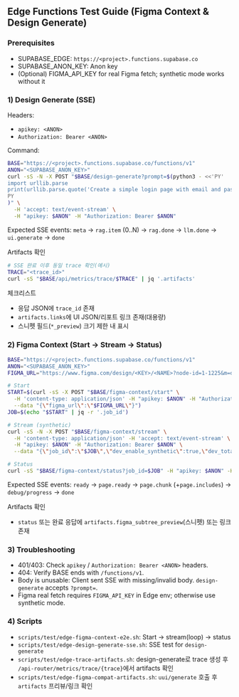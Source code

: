## Edge Functions Test Guide (Figma Context & Design Generate)

### Prerequisites
- SUPABASE_EDGE: `https://<project>.functions.supabase.co`
- SUPABASE_ANON_KEY: Anon key
- (Optional) FIGMA_API_KEY for real Figma fetch; synthetic mode works without it

### 1) Design Generate (SSE)
Headers:
- `apikey: <ANON>`
- `Authorization: Bearer <ANON>`

Command:
```bash
BASE="https://<project>.functions.supabase.co/functions/v1"
ANON="<SUPABASE_ANON_KEY>"
curl -sS -N -X POST "$BASE/design-generate?prompt=$(python3 - <<'PY'
import urllib.parse
print(urllib.parse.quote('Create a simple login page with email and password'))
PY
)" \
  -H 'accept: text/event-stream' \
  -H "apikey: $ANON" -H "Authorization: Bearer $ANON"
```
Expected SSE events: `meta` → `rag.item` (0..N) → `rag.done` → `llm.done` → `ui.generate` → `done`

Artifacts 확인
```bash
# SSE 완료 이후 동일 trace 확인(예시)
TRACE="<trace_id>"
curl -sS "$BASE/api/metrics/trace/$TRACE" | jq '.artifacts'
```
체크리스트
- 응답 JSON에 `trace_id` 존재
- `artifacts.links`에 UI JSON/리포트 링크 존재(대용량)
- 스니펫 필드(`*_preview`) 크기 제한 내 표시

### 2) Figma Context (Start → Stream → Status)
```bash
BASE="https://<project>.functions.supabase.co/functions/v1"
ANON="<SUPABASE_ANON_KEY>"
FIGMA_URL="https://www.figma.com/design/<KEY>/<NAME>?node-id=1-1225&m=dev"

# Start
START=$(curl -sS -X POST "$BASE/figma-context/start" \
  -H 'content-type: application/json' -H "apikey: $ANON" -H "Authorization: Bearer $ANON" \
  --data "{\"figma_url\":\"$FIGMA_URL\"}")
JOB=$(echo "$START" | jq -r '.job_id')

# Stream (synthetic)
curl -sS -N -X POST "$BASE/figma-context/stream" \
  -H 'content-type: application/json' -H 'accept: text/event-stream' \
  -H "apikey: $ANON" -H "Authorization: Bearer $ANON" \
  --data "{\"job_id\":\"$JOB\",\"dev_enable_synthetic\":true,\"dev_total_nodes\":50}"

# Status
curl -sS "$BASE/figma-context/status?job_id=$JOB" -H "apikey: $ANON" -H "Authorization: Bearer $ANON"
```
Expected SSE events: `ready` → `page.ready` → `page.chunk` (+`page.includes`) → `debug/progress` → `done`

Artifacts 확인
- `status` 또는 완료 응답에 `artifacts.figma_subtree_preview`(스니펫) 또는 링크 존재

### 3) Troubleshooting
- 401/403: Check `apikey` / `Authorization: Bearer <ANON>` headers.
- 404: Verify BASE ends with `/functions/v1`.
- Body is unusable: Client sent SSE with missing/invalid body. `design-generate` accepts `?prompt=`.
- Figma real fetch requires `FIGMA_API_KEY` in Edge env; otherwise use synthetic mode.

### 4) Scripts
- `scripts/test/edge-figma-context-e2e.sh`: Start → stream(loop) → status
- `scripts/test/edge-design-generate-sse.sh`: SSE test for `design-generate`
- `scripts/test/edge-trace-artifacts.sh`: design-generate로 trace 생성 후 `/api-router/metrics/trace/{trace}`에서 artifacts 확인
- `scripts/test/edge-figma-compat-artifacts.sh`: `uui/generate` 호출 후 `artifacts` 프리뷰/링크 확인


